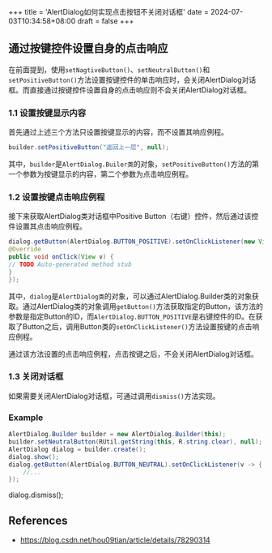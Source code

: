 +++
title = 'AlertDialog如何实现点击按钮不关闭对话框'
date = 2024-07-03T10:34:58+08:00
draft = false
+++

## 通过按键控件设置自身的点击响应

在前面提到，使用`setNagtiveButton()`、`setNeutralButton()`和`setPositiveButton()`方法设置按键控件的单击响应时，会关闭AlertDialog对话框。而直接通过按键控件设置自身的点击响应则不会关闭AlertDialog对话框。

### 1.1 设置按键显示内容

首先通过上述三个方法只设置按键显示的内容，而不设置其响应例程。

```java
builder.setPositiveButton("返回上一层", null);
```

其中，`builder`是`AlertDialog.Builer类`的对象，`setPositiveButton()`方法的第一个参数为按键显示的内容，第二个参数为点击响应例程。

### 1.2 设置按键点击响应例程

接下来获取AlertDialog类对话框中Positive Button（右键）控件，然后通过该控件设置其点击响应例程。

```java
dialog.getButton(AlertDialog.BUTTON_POSITIVE).setOnClickListener(new View.OnClickListener() {
@Override
public void onClick(View v) {
// TODO Auto-generated method stub
}
});
```

其中，`dialog`是`AlertDialog类`的对象，可以通过AlertDialog.Builder类的对象获取。通过AlertDialog类的对象调用`getButton()`方法获取指定的Button，该方法的参数是指定Button的ID，而`AlertDialog.BUTTON_POSITIVE`是右键控件的ID。在获取了Button之后，调用Button类的`setOnClickListener()`方法设置按键的点击响应例程。

通过该方法设置的点击响应例程，点击按键之后，不会关闭AlertDialog对话框。

### 1.3 关闭对话框

如果需要关闭AlertDialog对话框，可通过调用`dismiss()`方法实现。

### Example

```java
AlertDialog.Builder builder = new AlertDialog.Builder(this);
builder.setNeutralButton(RUtil.getString(this, R.string.clear), null);
AlertDialog dialog = builder.create();
dialog.show();
dialog.getButton(AlertDialog.BUTTON_NEUTRAL).setOnClickListener(v -> {
    //...
});
```

dialog.dismiss();

## References

- <https://blog.csdn.net/hou09tian/article/details/78290314>
